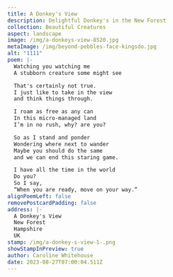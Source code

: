 ```yaml
---
title: A Donkey's View
description: Delightful Donkey's in the New Forest
collection: Beautiful Creatures
aspect: landscape
image: /img/a-donkeys-view-8520.jpg
metaImage: /img/beyond-pebbles-face-kingsdo.jpg
alt: "1111"
poem: |-
  Watching you watching me
  A stubborn creature some might see

  That's certainly not true.
  I just like to take in the view
  and think things through.

  I roam as free as any can
  In this micro-managed land
  I’m in no rush, why? are you?

  So as I stand and ponder
  Wondering where next to wander
  Maybe you should do the same
  and we can end this staring game.

  I have all the time in the world
  Do you? 
  So I say,
  “When you are ready, move on your way.”
alignPoemLeft: false
removePostcardPadding: false
address: |-
  A Donkey's View
  New Forest
  Hampshire
  UK
stamp: /img/a-donkey-s-view-1-.png
showStampInPreview: true
author: Caroline Whitehouse
date: 2023-08-27T07:00:04.511Z
---
```

